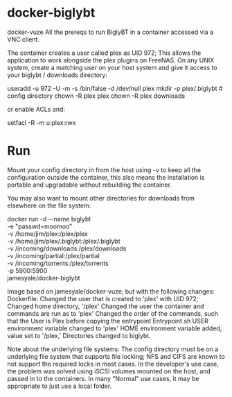 # docker-biglybt

docker-vuze
All the prereqs to run BiglyBT in a container accessed via a VNC client. 

The container creates a user called plex as UID 972; This allows the application to work alongside the plex plugins on FreeNAS.
On any UNIX system, create a matching user on your host system and give it access to your biglybt / downloads directory:

useradd -u 972 -U -m -s /bin/false -d /dev/null plex
mkdir -p plex/.biglybt # config directory
chown -R plex plex
chown -R plex downloads

or enable ACLs and:

setfacl -R -m u:plex:rwx

# Run

Mount your config directory in from the host using -v to keep all the configuration outside the container, this also means the installation is portable and upgradable without rebuilding the container.

You may also want to mount other directories for downloads from elsewhere on the file system:

docker run -d --name biglybt \
-e "passwd=moomoo" \
-v /home/jim/plex:/plex/plex \
-v /home/jim/plex/.biglybt:/plex/.biglybt \
-v /incoming/downloads:/plex/downloads \
-v /incoming/partial:/plex/partial \
-v /incoming/torrents:/plex/torrents \
-p 5900:5900 \
jamesyale/docker-biglybt

Image based on jamesyale/docker-vuze, but with the following changes:
  Dockerfile:
    Changed the user that is created to 'plex' with UID 972; Changed home directory, '/plex'
    Changed the user the container and commands are run as to 'plex'
    Changed the order of the commands, such that the User is Plex before copying the entrypoint
  Entrypoint.sh
    USER environment variable changed to 'plex'
    HOME environment variable added, value set to '/plex,'
    Directories changed to biglybt.
    
Note about the underlying file systems: 
  The config directory must be on a underlying file system that supports file locking; NFS and CIFS are known to not support the required locks in most cases. 
  In the developer's use case, the problem was solved using iSCSI volumes mounted on the host, and passed in to the containers. 
  In many "Normal" use cases, it may be appropriate to just use a local folder.

